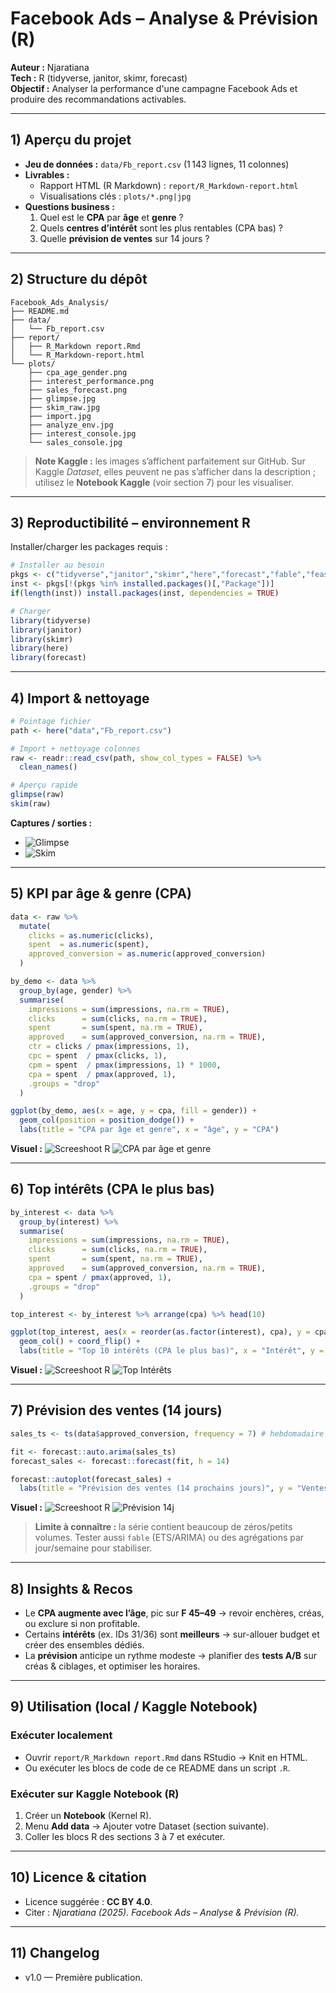 # Facebook Ads – Analyse & Prévision (R)

**Auteur :** Njaratiana  
**Tech :** R (tidyverse, janitor, skimr, forecast)  
**Objectif :** Analyser la performance d'une campagne Facebook Ads et produire des recommandations activables.

---

## 1) Aperçu du projet

- **Jeu de données :** `data/Fb_report.csv` (1 143 lignes, 11 colonnes)
- **Livrables :**
  - Rapport HTML (R Markdown) : `report/R_Markdown-report.html`
  - Visualisations clés : `plots/*.png|jpg`
- **Questions business :**
  1. Quel est le **CPA** par **âge** et **genre** ?  
  2. Quels **centres d’intérêt** sont les plus rentables (CPA bas) ?  
  3. Quelle **prévision de ventes** sur 14 jours ?

---

## 2) Structure du dépôt

```
Facebook_Ads_Analysis/
├── README.md
├── data/
│   └── Fb_report.csv
├── report/
│   ├── R_Markdown report.Rmd
│   └── R_Markdown-report.html
└── plots/
    ├── cpa_age_gender.png
    ├── interest_performance.png
    ├── sales_forecast.png
    ├── glimpse.jpg
    ├── skim_raw.jpg
    ├── import.jpg
    ├── analyze_env.jpg
    ├── interest_console.jpg
    └── sales_console.jpg
```

> **Note Kaggle :** les images s’affichent parfaitement sur GitHub. Sur Kaggle *Dataset*, elles peuvent ne pas s’afficher dans la description ; utilisez le **Notebook Kaggle** (voir section 7) pour les visualiser.

---

## 3) Reproductibilité – environnement R

Installer/charger les packages requis :

```r
# Installer au besoin
pkgs <- c("tidyverse","janitor","skimr","here","forecast","fable","feasts") # fable/feasts optionnels
inst <- pkgs[!(pkgs %in% installed.packages()[,"Package"])]
if(length(inst)) install.packages(inst, dependencies = TRUE)

# Charger
library(tidyverse)
library(janitor)
library(skimr)
library(here)
library(forecast)
```

---

## 4) Import & nettoyage

```r
# Pointage fichier
path <- here("data","Fb_report.csv")

# Import + nettoyage colonnes
raw <- readr::read_csv(path, show_col_types = FALSE) %>%
  clean_names()

# Aperçu rapide
glimpse(raw)
skim(raw)
```

**Captures / sorties :**
- ![Glimpse](plots/Glimpse.JPG)
- ![Skim](plots/skim_raw.JPG)

---

## 5) KPI par âge & genre (CPA)

```r
data <- raw %>%
  mutate(
    clicks = as.numeric(clicks),
    spent  = as.numeric(spent),
    approved_conversion = as.numeric(approved_conversion)
  )

by_demo <- data %>%
  group_by(age, gender) %>%
  summarise(
    impressions = sum(impressions, na.rm = TRUE),
    clicks      = sum(clicks, na.rm = TRUE),
    spent       = sum(spent, na.rm = TRUE),
    approved    = sum(approved_conversion, na.rm = TRUE),
    ctr = clicks / pmax(impressions, 1),
    cpc = spent  / pmax(clicks, 1),
    cpm = spent  / pmax(impressions, 1) * 1000,
    cpa = spent  / pmax(approved, 1),
    .groups = "drop"
  )

ggplot(by_demo, aes(x = age, y = cpa, fill = gender)) +
  geom_col(position = position_dodge()) +
  labs(title = "CPA par âge et genre", x = "âge", y = "CPA")
```

**Visuel :**
![Screeshoot R](screenshoot/Analyze.JPG)
![CPA par âge et genre](plots/cpa_age_gender.png)

---

## 6) Top intérêts (CPA le plus bas)

```r
by_interest <- data %>%
  group_by(interest) %>%
  summarise(
    impressions = sum(impressions, na.rm = TRUE),
    clicks      = sum(clicks, na.rm = TRUE),
    spent       = sum(spent, na.rm = TRUE),
    approved    = sum(approved_conversion, na.rm = TRUE),
    cpa = spent / pmax(approved, 1),
    .groups = "drop"
  )

top_interest <- by_interest %>% arrange(cpa) %>% head(10)

ggplot(top_interest, aes(x = reorder(as.factor(interest), cpa), y = cpa)) +
  geom_col() + coord_flip() +
  labs(title = "Top 10 intérêts (CPA le plus bas)", x = "Intérêt", y = "CPA")
```

**Visuel :**
![Screeshoot R](screenshoot/Interest1Perform.JPG)
![Top Intérêts](plots/interest_performance.png)

---

## 7) Prévision des ventes (14 jours)

```r
sales_ts <- ts(data$approved_conversion, frequency = 7) # hebdomadaire

fit <- forecast::auto.arima(sales_ts)
forecast_sales <- forecast::forecast(fit, h = 14)

forecast::autoplot(forecast_sales) +
  labs(title = "Prévision des ventes (14 prochains jours)", y = "Ventes prévues")
```

**Visuel :**
![Screeshoot R](screenshoot/Sales1predict.JPG)
![Prévision 14j](plots/sales_forecast.png)

> **Limite à connaître :** la série contient beaucoup de zéros/petits volumes. Tester aussi `fable` (ETS/ARIMA) ou des agrégations par jour/semaine pour stabiliser.

---

## 8) Insights & Recos

- Le **CPA augmente avec l’âge**, pic sur **F 45–49** → revoir enchères, créas, ou exclure si non profitable.  
- Certains **intérêts** (ex. IDs 31/36) sont **meilleurs** → sur-allouer budget et créer des ensembles dédiés.  
- La **prévision** anticipe un rythme modeste → planifier des **tests A/B** sur créas & ciblages, et optimiser les horaires.

---

## 9) Utilisation (local / Kaggle Notebook)

### Exécuter localement
- Ouvrir `report/R_Markdown report.Rmd` dans RStudio → Knit en HTML.
- Ou exécuter les blocs de code de ce README dans un script `.R`.

### Exécuter sur Kaggle Notebook (R)
1. Créer un **Notebook** (Kernel R).  
2. Menu **Add data** → Ajouter votre Dataset (section suivante).  
3. Coller les blocs R des sections 3 à 7 et exécuter.

---

## 10) Licence & citation

- Licence suggérée : **CC BY 4.0**.  
- Citer : *Njaratiana (2025). Facebook Ads – Analyse & Prévision (R).*

---

## 11) Changelog

- v1.0 — Première publication.
